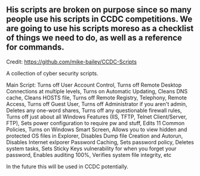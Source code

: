 
## **His scripts are broken on purpose since so many people use his scripts in CCDC competitions. We are going to use his scripts moreso as a checklist of things we need to do, as well as a reference for commands.**

Credit: https://github.com/mike-bailey/CCDC-Scripts

A collection of cyber security scripts.

Main Script:
Turns off User Account Control, 
Turns off Remote Desktop Connections at multiple levels, 
Turns on Automatic Updating, 
Cleans DNS cache, 
Cleans HOSTS file, 
Turns off Remote Registry, Telephony, Remote Access, 
Turns off Guest User, 
Turns off Administrator if you aren't admin, 
Deletes any one-word shares, 
Turns off any questionable firewall rules, 
Turns off just about all Windows Features (IIS, TFTP, Telnet Client/Server, FTP), 
Sets power configuration to require pw and stuff, 
Edits 11 Common Policies, 
Turns on Windows Smart Screen, 
Allows you to view hidden and protected OS files in Explorer, 
Disables Dump file Creation and Autorun, 
Disables Internet exlporer Password Caching, 
Sets password policy, 
Deletes system tasks, 
Sets Sticky Keys vulnerability for when you forget your password, 
Enables auditing 100%, 
Verifies system file integrity, 
etc

In the future this will be used in CCDC potentially.
